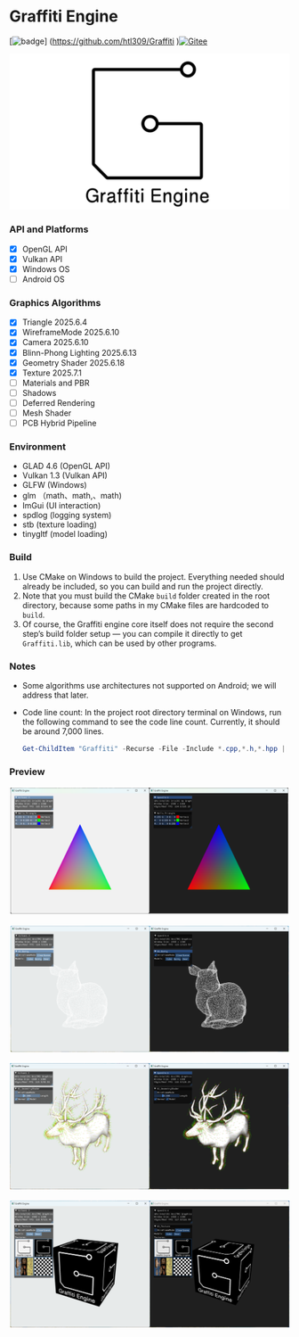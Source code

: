 # Graffiti Engine

[![badge](https://img.shields.io/badge/GitHub-181717?style=plastic&logo=github&logoColor=white)] (https://github.com/htl309/Graffiti )[![Gitee](https://img.shields.io/badge/Gitee-FF3B3F?style=plastic&logo=gitee&logoColor=white)](https://gitee.com/htl309/Graffiti)

![Graffiti](/resource/logo/Graffiti_LOGO.png "Graffiti")

### API and Platforms

- [x] OpenGL API
- [x] Vulkan API
- [x] Windows OS
- [ ] Android OS

### Graphics Algorithms

- [x] Triangle						       2025.6.4
- [x] WireframeMode                2025.6.10
- [x] Camera                               2025.6.10
- [x] Blinn-Phong Lighting        2025.6.13
- [x] Geometry Shader              2025.6.18
- [x] Texture                                2025.7.1
- [ ] Materials and PBR
- [ ] Shadows
- [ ] Deferred Rendering
- [ ] Mesh Shader
- [ ] PCB Hybrid Pipeline

### Environment

- GLAD   4.6  (OpenGL API)
- Vulkan 1.3  (Vulkan API)
- GLFW          (Windows)
- glm           （math、math,、math)
- ImGui         (UI interaction)
- spdlog        (logging system)
- stb              (texture loading)
- tinygltf       (model loading)

### Build

1. Use CMake on Windows to build the project. Everything needed should already be included, so you can build and run the project directly.
2. Note that you must build the CMake `build` folder created in the root directory, because some paths in my CMake files are hardcoded to `build`.
3. Of course, the Graffiti engine core itself does not require the second step’s build folder setup — you can compile it directly to get `Graffiti.lib`, which can be used by other programs.

### Notes

- Some algorithms use architectures not supported on Android; we will address that later.

- Code line count: In the project root directory terminal on Windows, run the following command to see the code line count. Currently, it should be around 7,000 lines.

  ```powershell
  Get-ChildItem "Graffiti" -Recurse -File -Include *.cpp,*.h,*.hpp | Get-Content | Measure-Object -Line
  ```

### Preview

![image-20250702111725925](resource/pic/Guide00-1.png)

![image-20250702111725925](resource/pic/Readme-1.png)

![image-20250702112341003](resource/pic/Readme-2.png)

![image-20250702111751034](resource/pic/Readme-3.png)


